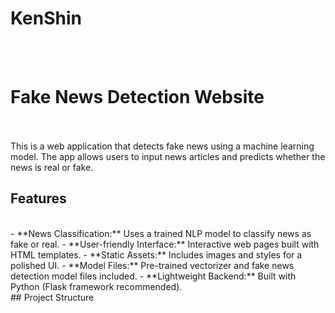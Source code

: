 # KenShin
<br><br>
# Fake News Detection Website
<br><br>
This is a web application that detects fake news using a machine learning model. The app allows users to input news articles and predicts whether the news is real or fake.
<br>
## Features
<br>
- **News Classification:** Uses a trained NLP model to classify news as fake or real.
- **User-friendly Interface:** Interactive web pages built with HTML templates.
- **Static Assets:** Includes images and styles for a polished UI.
- **Model Files:** Pre-trained vectorizer and fake news detection model files included.
- **Lightweight Backend:** Built with Python (Flask framework recommended).
<br>
## Project Structure

